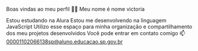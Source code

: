 Boas vindas ao meu perfil 💙💙
Meu nome é nome victoria

Estou estudando na Alura
Estou me desenvolvendo na linguagem JavaScript
Utilizo esse espaço para minha organização e compartilhamento dos meu projetos desenvolvidos
Você pode entrar em contato comigo 📫
00001102066138sp@aluno.educacao.sp.gov.br



